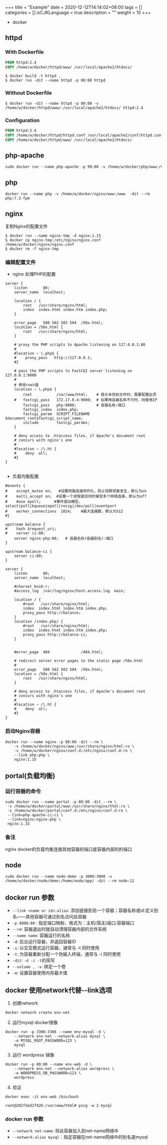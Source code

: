 +++
title = "Example"
date = 2020-12-12T14:14:02+08:00
tags = []
categories = []
isCJKLanguage = true
description = ""
weight = 10
+++

* docker

## httpd
### With Dockerfile

``` dockerfile
FROM httpd:2.4
COPY /home/w/docker/httpd/www/ /usr/local/apache2/htdocs/
```

``` shell
$ docker build -t httpd .
$ docker run -dit --name httpd -p 80:80 httpd
```

### Without Dockerfile
``` shell
$ docker run -dit --name httpd -p 80:80 -v /home/w/docker/httpd/www/:/usr/local/apache2/htdocs/ httpd:2.4
```

### Configuration
``` dockerfile
FROM httpd:2.4
COPY /home/w/docker/httpd/httpd.conf /usr/local/apache2/conf/httpd.conf
COPY /home/w/docker/httpd/www/ /usr/local/apache2/htdocs/
```

## php-apache
``` dockerfile
sudo docker run --name php-apache -p 99:80 -v /home/w/docker/php/www:/var/www/html/ -dit --rm php:7.3-apache
```

## php
``` shell
docker run --name php -v /home/w/docker/nginx/www:/www  -dit --rm php:7.3-fpm
```

## nginx
复制Nginx的配置文件
``` shell
$ docker run --name nginx-tmp -d nginx:1.15
$ docker cp nginx-tmp:/etc/nginx/nginx.conf /home/w/docker/nginx/nginx.conf
$ docker rm -f nginx-tmp
```

### 编辑配置文件

* nginx 处理PHP的配置

``` 
server {
    listen       80;
    server_name  localhost;

    location / {
        root   /usr/share/nginx/html;
        index  index.html index.htm index.php;
    }

    error_page   500 502 503 504  /50x.html;
    location = /50x.html {
        root   /usr/share/nginx/html;
    }

    # proxy the PHP scripts to Apache listening on 127.0.0.1:80
    #
    #location ~ \.php$ {
    #    proxy_pass   http://127.0.0.1;
    #}

    # pass the PHP scripts to FastCGI server listening on 127.0.0.1:9000
    #
    # 修改root值
    location ~ \.php$ {
        root           /var/www/html;    # 提示未找到文件时，需要配置此项
    #   fastcgi_pass   172.17.0.4:9000;  # 如果用容器名称不行时，则使用IP
        fastcgi_pass   php:9000;         # 容器名称:端口
        fastcgi_index  index.php;
        fastcgi_param  SCRIPT_FILENAME  $document_root$fastcgi_script_name;
        include        fastcgi_params;
    }

    # deny access to .htaccess files, if Apache's document root
    # concurs with nginx's one
    #
    #location ~ /\.ht {
    #    deny  all;
    #}
}


```

* 负载均衡配置

``` config
#events {
#    accept_mutex on;   #设置网路连接序列化，防止惊群现象发生，默认为on
#    multi_accept on;  #设置一个进程是否同时接受多个网络连接，默认为off
#    #use epoll;      #事件驱动模型，select|poll|kqueue|epoll|resig|/dev/poll|eventport
#    worker_connections  1024;    #最大连接数，默认为512
#}

upstream balance {
#    hash $request_uri;
#    server ci:80;
    server nginx-php:80;   # 容器名称(容器别名):端口
}

upstream balance-ci {
    server ci:80;
}

server {
    listen       80;
    server_name  localhost;

    #charset koi8-r;
    #access_log  /var/log/nginx/host.access.log  main;

    location / {
        #root   /usr/share/nginx/html;
        index  index.html index.htm index.php;
        proxy_pass http://balance;
    }
    location /index.php/ {
        #root   /usr/share/nginx/html;
        index  index.html index.htm index.php;
        proxy_pass http://balance-ci;
    }


    #error_page  404              /404.html;

    # redirect server error pages to the static page /50x.html
    #
    error_page   500 502 503 504  /50x.html;
    location = /50x.html {
        root   /usr/share/nginx/html;
    }

    # deny access to .htaccess files, if Apache's document root
    # concurs with nginx's one
    #
    #location ~ /\.ht {
    #    deny  all;
    #}
}

```


### 启动Nginx容器
``` shell
docker run --name nginx -p 88:80 -dit --rm \
    -v /home/w/docker/nginx/www:/usr/share/nginx/html:ro \
    -v /home/w/docker/nginx/conf.d:/etc/nginx/conf.d:ro \
    --link php:php \
    nginx:1.15
```


## portal(负载均衡)
### 运行容器的命令
``` shell
sudo docker run --name portal -p 80:80 -dit --rm \
 -v /home/w/docker/portal/www:/usr/share/nginx/html:ro \
 -v /home/w/docker/portal/conf.d:/etc/nginx/conf.d:ro \
 --link=php-apache-ci:ci \
 --link=nginx:nginx-php \
 nginx:1.15

```

### 备注
nginx docker的负载均衡连接其他容器的端口是容器内部的的端口

## node
``` shell
sudo docker run --name node-demo -p 3000:3000 -v /home/w/docker/node/demo:/home/node/app/ -dit --rm node:12
```


## docker run 参数
* `--link <name or id>:alias`: 添加链接到另一个容器；容器名称或id:定义别名——其他容器可通过别名访问此容器
* `-p 8080:80` : 指定端口映射，格式为：主机(宿主)端口:容器端口
* `--rm`: 容器退出时就自动清理容器内部的文件系统
* `--name name`: 容器运行的名称
* `-d`: 后台运行容器，并返回容器ID
* `-i`: 以交互模式运行容器，通常与 -t 同时使用
* `-t`: 为容器重新分配一个伪输入终端，通常与 -i 同时使用
* `-dit`: `-d -i -t`的简写
* `--volume , -v`: 绑定一个卷
* `-m`: 设置容器使用内存最大值

## docker 使用network代替--link选项
1. 创建network
``` shell
docker network create env-net
```
2. 运行mysql docker镜像
```
docker run -p 3306:3306 --name env-mysql -d \
    --network env-net --network-alias mysql \
    -e MYSQL_ROOT_PASSWORD=123 \
    mysql
```

3. 运行 wordpress 镜像
```
docker run -p 80:80 --name env-web -d \
    --network env-net --network-alias wordpress \
    -e WORDPRESS_DB_PASSWORD=123 \
    wordpress
```

4. 验证
``` shell
docker exec -it env-web /bin/bash

root@202fdad27426:/var/www/html# ping -w 2 mysql
```

### docker run 参数
* `--network net-name`: 将此容器加入到net-name网络中
* `--network-alias mysql`：指定容器在net-name网络中的别名是mysql

